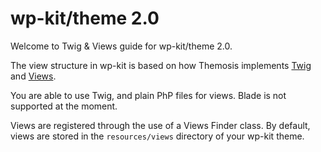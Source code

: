 # wp-kit/theme 2.0

Welcome to Twig & Views guide for wp-kit/theme 2.0.

The view structure in wp-kit is based on how Themosis implements [Twig](https://framework.themosis.com/docs/1.3/twig/) and [Views](https://framework.themosis.com/docs/1.3/views/).

You are able to use Twig, and plain PhP files for views. Blade is not supported at the moment.

Views are registered through the use of a Views Finder class. By default, views are stored in the `resources/views` directory of your wp-kit theme.
